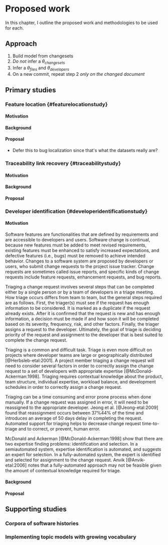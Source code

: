 # Proposed work

In this chapter, I outline the proposed work and methodologies to be used for
each.

## Approach

1. Build model from changesets
2. *Do not* infer a $\theta_{changesets}$
3. Infer a $\theta_{files}$ and $\theta_{developers}$
4. On a new commit, repeat step 2 *only on the changed document*

## Primary studies

### Feature location {#featurelocationstudy}

#### Motivation
#### Background
#### Proposal

- Defer this to bug localization since that's what the datasets really
  are?

### Traceability link recovery {#traceabilitystudy}

#### Motivation
#### Background
#### Proposal


### Developer identification {#developeridentificationstudy}

#### Motivation

Software features are functionalities that
are defined by requirements and
are accessible to developers and users.
Software change is continual, because
new features must be added to meet revised requirements,
existing features must be enhanced to satisfy increased expectations, and
defective features (i.e., bugs) must be removed to achieve intended behavior.
Changes to a software system are proposed by developers or users,
who submit change requests to the project issue tracker.
Change requests are sometimes called issue reports, and
specific kinds of change requests include
feature requests, enhancement requests, and bug reports.

Triaging a change request involves several steps that can be completed
either by a single person or by a team of developers in a triage meeting.
How triage occurs differs from team to team, but the general steps
required are as follows. First, the triager(s) must see if the request has
enough information to be considered. It is marked as a duplicate if the
request already exists. After it is confirmed that the request is new
and has enough information, a decision must be made if and how soon it
will be completed based on its severity, frequency, risk, and other
factors. Finally, the triager assigns a request to the developer.
Ultimately, the goal of triage is deciding priority of the request and
assignment to the developer that is best suited to complete the change
request.

Triaging is a common and difficult task. Triage is even more difficult
on projects where developer teams are large or geographically
distributed [@Herbsleb-etal:2001]. A project member triaging
a change request will need to consider several factors in order to
correctly assign the change request to a set of developers with
appropriate expertise [@McDonald-Ackerman:1998]. Triaging requires
contextual knowledge about the product, team structure, individual
expertise, workload balance, and development schedules in order to
correctly assign a change request.

Triaging can be a time consuming and error prone process when done
manually. If a change request was assigned in error, it will need to be
reassigned to the appropriate developer. Jeong et
al. [@Jeong-etal:2009] found that reassignment occurs between
37\%44\% of the time and introduces an average of 50 days delay in
completing the request. Automated support for triaging helps to decrease
change request time-to-triage and to correct, or prevent, human error.

McDonald and Ackerman [@McDonald-Ackerman:1998] show that there are two
expertise finding problems: identification and selection. In
a semiautomated system, expertise identification is automated, and
suggests an expert for selection. In a fully-automated system, the
expert is identified and selected for assignment to the change request.
Anvik [@Anvik-etal:2006] notes that a fully-automated approach may
not be feasible given the amount of contextual knowledge required for
triage.

#### Background
#### Proposal

## Supporting studies

### Corpora of software histories

### Implementing topic models with growing vocabulary


